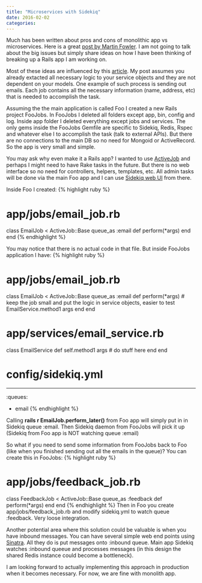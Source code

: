 ```yaml
---
title: "Microservices with Sidekiq"
date: 2016-02-02
categories:
---
```


Much has been written about pros and cons of monolithic app vs microservices.  Here is a great [post by Martin Fowler](http://martinfowler.com/articles/microservice-trade-offs.html).  I am not going to talk about the big issues but simply share ideas on how I have been thinking of breaking up a Rails app I am working on.

Most of these ideas are influenced by this [article](http://brandonhilkert.com/blog/sidekiq-as-a-microservice-message-queue/).  My post assumes you already extacted all necessary logic to your service objects and they are not dependent on your models.  One example of such process is sending out emails.  Each job contains all the necessary information (name, address, etc) that is needed to accomplish the task.

Assuming the the main application is called Foo I created a new Rails project FooJobs.  In FooJobs I deleted all folders except app, bin, config and log.  Inside app folder I deleted everything except jobs and services.  The only gems inside the FooJobs Gemfile are specific to Sidekiq, Redis, Rspec and whatever else I to accomplish the task (talk to external APIs).  But there are no connections to the main DB so no need for Mongoid or ActiveRecord.  So the app is very small and simple.

You may ask why even make it a Rails app?  I wanted to use [ActiveJob](http://edgeguides.rubyonrails.org/active_job_basics.html) and perhaps I might need to have Rake tasks in the future.  But there is no web interface so no need for controllers, helpers, templates, etc.  All admin tasks will be done via the main Foo app and I can use [Sidekiq web UI](https://github.com/mperham/sidekiq/wiki/Monitoring) from there.

Inside Foo I created:
{% highlight ruby %}
# app/jobs/email_job.rb
class EmailJob < ActiveJob::Base
  queue_as :email
  def perform(*args)
  end
end
{% endhighlight %}

You may notice that there is no actual code in that file.  But inside FooJobs application I have:
{% highlight ruby %}
# app/jobs/email_job.rb
class EmailJob < ActiveJob::Base
  queue_as :email
  def perform(*args)
    # keep the job small and put the logic in service objects, easier to test
    EmailService.method1 args
  end
end
# app/services/email_service.rb
class EmailService
  def self.method1 args
    # do stuff here
  end
end
# config/sidekiq.yml
---
:queues:
  - email
{% endhighlight %}

Calling **rails r EmailJob.perform_later()** from Foo app will simply put in in Sidekiq queue :email.  Then Sidekiq daemon from FooJobs will pick it up (Sidekiq from Foo app is NOT watching queue :email)

So what if you need to send some information from FooJobs back to Foo (like when you finished sending out all the emails in the queue)?  You can create this in FooJobs:
{% highlight ruby %}
# app/jobs/feedback_job.rb
class FeedbackJob < ActiveJob::Base
  queue_as :feedback
  def perform(*args)
  end
end
{% endhighlight %}
Then in Foo you create app/jobs/feedback_job.rb and modify sidekiq.yml to watch queue :feedback.  Very loose integration.

Another potential area where this solution could be valuable is when you have inbound messages.  You can have several simple web end points using [Sinatra](http://www.sinatrarb.com/).  All they do is put messages onto :inbound queue.  Main app Sidekiq watches :inbound queeue and processes messages (in this design the shared Redis instance could become a bottleneck).

I am looking forward to actually implementing this approach in production when it becomes necessary.  For now, we are fine with monolith app.
